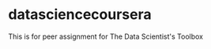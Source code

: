 datasciencecoursera
===================

This is for peer assignment for The Data Scientist's Toolbox
